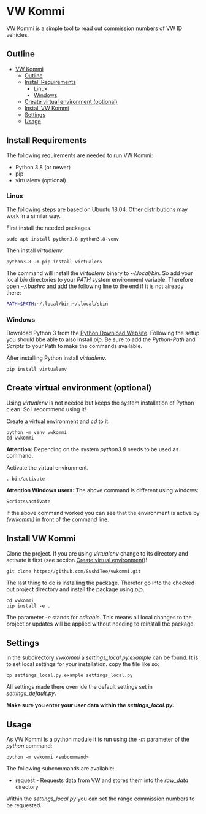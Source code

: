 # VW Kommi

VW Kommi is a simple tool to read out commission numbers of VW ID vehicles.

## Outline

- [VW Kommi](#vw-kommi)
  - [Outline](#outline)
  - [Install Requirements](#install-requirements)
    - [Linux](#linux)
    - [Windows](#windows)
  - [Create virtual environment (optional)](#create-virtual-environment-optional)
  - [Install VW Kommi](#install-vw-kommi)
  - [Settings](#settings)
  - [Usage](#usage)

## Install Requirements

The following requirements are needed to run VW Kommi:

* Python 3.8 (or newer)
* pip
* virtualenv (optional)

### Linux

The following steps are based on Ubuntu 18.04. Other distributions may work in a similar way.

First install the needed packages.

```
sudo apt install python3.8 python3.8-venv
```

Then install *virtualenv*.

```
python3.8 -m pip install virtualenv
```

The command will install the *virtualenv* binary to *~/.local/bin*. So add your local *bin*
directories to your *PATH* system environment variable. Therefore open *~/.bashrc* and add the
following line to the end if it is not already there:

```sh
PATH=$PATH:~/.local/bin:~/.local/sbin
```

### Windows

Download Python 3 from the [Python Download Website](https://www.python.org/downloads/windows/).
Following the setup you should bbe able to also install *pip*. Be sure to add the *Python-Path* and
*Scripts* to your Path to make the commands available.

After installing Python install *virtualenv*.

```
pip install virtualenv
```

## Create virtual environment (optional)

Using *virtualenv* is not needed but keeps the system installation of Python clean. So I recommend
using it!

Create a virtual environment and *cd* to it.

```
python -m venv vwkommi
cd vwkommi
```

__Attention:__ Depending on the system *python3.8* needs to be used as command.

Activate the virtual environment.

```
. bin/activate
```

__Attention Windows users:__ The above command is different using windows:

```
Scripts\activate
```

If the above command worked you can see that the environment is active by _(vwkommi)_ in front
of the command line.

## Install VW Kommi

Clone the project. If you are using *virtualenv* change to its directory and activate it first (see
section [Create virtual environment](#create-virtual-environment-optional))!

```
git clone https://github.com/SushiTee/vwkommi.git
```

The last thing to do is installing the package. Therefor go into the checked out project directory
and install the package using _pip_.

```
cd vwkommi
pip install -e .
```

The parameter *-e* stands for *editable*. This means all local changes to the project or updates
will be applied without needing to reinstall the package.

## Settings

In the subdirectory _vwkommi_ a _settings_local.py.example_ can be found. It is to set
local settings for your installation. copy the file like so:

```shell
cp settings_local.py.example settings_local.py
```

All settings made there override the default settings set in _settings_default.py_.

**Make sure you enter your user data within the _settings_local.py_.**

## Usage

As VW Kommi is a python module it is run using the _-m_ parameter of the _python_ command:

```shell
python -m vwkommi <subcommand>
```

The following subcommands are available:

* request - Requests data from VW and stores them into the _raw_data_ directory

Within the _settings_local.py_ you can set the range commission numbers to be requested.
